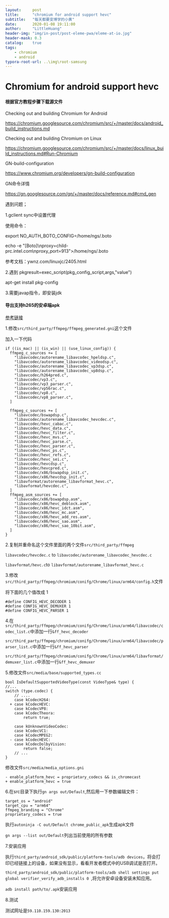 ```yaml
---
layout:     post
title:      "chromium for android support hevc"
subtitle:   "每天都要变博学的小黄"
date:       2020-01-08 19:11:00
author:     "LittleHuang"
header-img: "img/in-post/post-eleme-pwa/eleme-at-io.jpg"
header-mask: 0.3
catalog:    true
tags:
    - chromium
    - android
typora-root-url: ..\img\root-samsung
---
```


# Chromium for android support hevc

#### 根据官方教程步骤下载源文件

Checking out and building Chromium for Android

https://chromium.googlesource.com/chromium/src/+/master/docs/android_build_instructions.md

Checking out and building Chromium on Linux

https://chromium.googlesource.com/chromium/src/+/master/docs/linux_build_instructions.md#Run-Chromium

GN-build-configuration

https://www.chromium.org/developers/gn-build-configuration

GN命令详情

https://gn.googlesource.com/gn/+/master/docs/reference.md#cmd_gen

遇到问题；

1.gclient sync中设置代理

使用命令：

export NO_AUTH_BOTO_CONFIG=/home/ngs/.boto

echo -e "[Boto]\nproxy=child-prc.intel.com\nproxy_port=913">/home/ngs/.boto

参考文档：ywnz.com/linuxjc/2405.html

2.遇到 pkgresult=exec_script(pkg_config_script,args,"value")

apt-get install pkg-config

3.需要javap指令，即安装jdk



#### 导出支持h265的安卓端apk

[参考链接](https://segmentfault.com/a/1190000020711813)

1.修改`src/third_party/ffmpeg/ffmpeg_generated.gni`这个文件

加入一下代码

```
if ((is_mac) || (is_win) || (use_linux_config)) {
  ffmpeg_c_sources += [
    "libavcodec/autorename_libavcodec_hpeldsp.c",
    "libavcodec/autorename_libavcodec_videodsp.c",
    "libavcodec/autorename_libavcodec_vp3dsp.c",
    "libavcodec/autorename_libavcodec_vp8dsp.c",
    "libavcodec/h264pred.c",
    "libavcodec/vp3.c",
    "libavcodec/vp3_parser.c",
    "libavcodec/vp56rac.c",
    "libavcodec/vp8.c",
    "libavcodec/vp8_parser.c",
  ]

  ffmpeg_c_sources += [
    "libavcodec/bswapdsp.c",
    "libavcodec/autorename_libavcodec_hevcdec.c",
    "libavcodec/hevc_cabac.c",
    "libavcodec/hevc_data.c",
    "libavcodec/hevc_filter.c",
    "libavcodec/hevc_mvs.c",
    "libavcodec/hevc_parse.c",
    "libavcodec/hevc_parser.c",
    "libavcodec/hevc_ps.c",
    "libavcodec/hevc_refs.c",
    "libavcodec/hevc_sei.c",
    "libavcodec/hevcdsp.c",
    "libavcodec/hevcpred.c",
    "libavcodec/x86/bswapdsp_init.c",
    "libavcodec/x86/hevcdsp_init.c",
    "libavformat/autorename_libavformat_hevc.c",
    "libavformat/hevcdec.c",
  ]
  ffmpeg_asm_sources += [
    "libavcodec/x86/bswapdsp.asm",
    "libavcodec/x86/hevc_deblock.asm",
    "libavcodec/x86/hevc_idct.asm",
    "libavcodec/x86/hevc_mc.asm",
    "libavcodec/x86/hevc_add_res.asm",
    "libavcodec/x86/hevc_sao.asm",
    "libavcodec/x86/hevc_sao_10bit.asm",
  ]
}
```

2.复制并重命名这个文件里面的两个文件`src/third_party/ffmpeg`

`libavcodec/hevcdec.c` to `libavcodec/autorename_libavcodec_hevcdec.c`

`libavformat/hevc.c`to `libavformat/autorename_libavformat_hevc.c`

3.修改`src/third_party/ffmpeg/chromium/conifg/Chrome/linux/arm64/config.h`文件

将下面的几个值改成 1 

```
#define CONFIG_HEVC_DECODER 1
#define CONFIG_HEVC_DEMUXER 1
#define CONFIG_HEVC_PARSER 1
```

4.在`src/third_party/ffmpeg/chromium/conifg/Chrome/linux/arm64/libavcodec/codec_list.c`中添加一行`&ff_hevc_decoder`

`src/third_party/ffmpeg/chromium/conifg/Chrome/linux/arm64/libavcodec/parser_list.c`中添加一行`&ff_hevc_parser`

`src/third_party/ffmpeg/chromium/conifg/Chrome/linux/arm64/libavformat/demuxer_list.c`中添加一行`&ff_hevc_demuxer`

5.修改文件`src/media/base/supported_types.cc`

```
bool IsDefaultSupportedVideoType(const VideoType& type) {
//...
switch (type.codec) {
    // ....
    case kCodecH264:
  + case kCodecHEVC:
    case kCodecVP8:
    case kCodecTheora:
        return true;

    case kUnknownVideoCodec:
    case kCodecVC1:
    case kCodecMPEG2:
  - case kCodecHEVC:
    case kCodecDolbyVision:
        return false;
    // ...
}
```

修改文件`src/media/media_options.gni`

```
- enable_platform_hevc = proprietary_codecs && is_chromecast
+ enable_platform_hevc = true
```

6.在src目录下执行`gn args out/Default`,然后用一下参数编辑文件：

```
target_os = "android"
target_cpu = "arm64"
ffmpeg_branding = "Chrome" 
proprietary_codecs = true
```

执行`autoninja -C out/Default chrome_public_apk`生成apk文件

`gn args --list out/Default`列出当前使用的所有参数

7.安装应用

执行`third_party/android_sdk/public/platform-tools/adb devices`，将会打印已经链接上的设备，如果没有显示，看看开发者模式中的USB调试是否打开。

`third_party/android_sdk/public/platform-tools/adb shell settings put global verifier_verify_adb_installs 0 `,将允许安卓设备安装未知应用。

`adb install path/to/.apk`安装应用

8.测试

测试网址是`59.110.159.130:2013`























